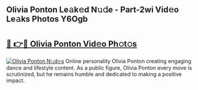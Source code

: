 ## Olivia Ponton Le𝚊k𝚎d N𝚞𝚍e - Part-2wi Vid𝚎o Le𝚊ks Photos Y6Ogb

# <h2><a href="http://fbfex1.evod.top/?m=Olivia+Ponton">🔗 👉🔴 Olivia Ponton Vid𝚎o Ph𝚘t𝚘s</a></h2>

[![Olivia Ponton N𝚞d𝚎s](https://i.imgur.com/8V9OHl7.gif)](http://fbfex1.evod.top/?m=Olivia+Ponton)
Online personality Olivia Ponton creating engaging dance and lifestyle content. As a public figure, Olivia Ponton every move is scrutinized, but he remains humble and dedicated to making a positive impact. 
